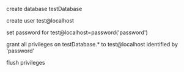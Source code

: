create database testDatabase

create user test@localhost

set password for test@localhost=password('password')

grant all privileges on testDatabase.* to test@localhost identified by 'password'

flush privileges
